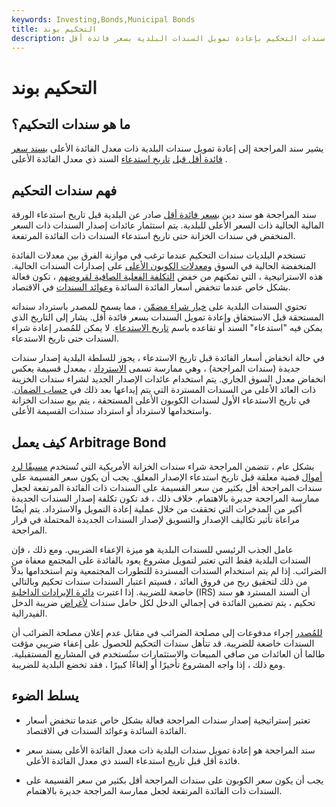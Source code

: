 ```yaml
---
keywords: Investing,Bonds,Municipal Bonds
title: التحكيم بوند
description: تقوم سندات التحكيم بإعادة تمويل السندات البلدية بسعر فائدة أقل.
---
```


# التحكيم بوند
## ما هو سندات التحكيم؟

يشير سند المراجحة إلى إعادة تمويل سندات البلدية ذات معدل الفائدة الأعلى [بسند سعر فائدة أقل قبل](/bond) [تاريخ استدعاء](/calldate) السند ذي معدل الفائدة الأعلى .

## فهم سندات التحكيم

سند المراجحة هو سند دين [بسعر فائدة أقل](/interestrate) صادر عن البلدية قبل تاريخ استدعاء الورقة المالية الحالية ذات السعر الأعلى للبلدية. يتم استثمار عائدات إصدار السندات ذات السعر المنخفض في سندات الخزانة حتى تاريخ استدعاء السندات ذات الفائدة المرتفعة.

تستخدم البلديات سندات التحكيم عندما ترغب في موازنة الفرق بين معدلات الفائدة المنخفضة الحالية في السوق [ومعدلات الكوبون الأعلى](/coupon-rate) على إصدارات السندات الحالية. هذه الاستراتيجية ، التي تمكنهم من خفض [التكلفة الفعلية الصافية لقروضهم](/costofdebt) ، تكون فعالة بشكل خاص عندما تنخفض أسعار الفائدة السائدة [وعوائد السندات](/bond-yield) في الاقتصاد.

تحتوي السندات البلدية على [خيار شراء مضمّن](/embeddedoption) ، مما يسمح للمصدر باسترداد سنداته المستحقة قبل الاستحقاق وإعادة تمويل السندات بسعر فائدة أقل. يشار إلى التاريخ الذي يمكن فيه "استدعاء" السند أو تقاعده باسم [تاريخ الاستدعاء](/calldate). لا يمكن للمُصدر إعادة شراء السندات حتى تاريخ الاستدعاء.

في حالة انخفاض أسعار الفائدة قبل تاريخ الاستدعاء ، يجوز للسلطة البلدية إصدار سندات جديدة (سندات المراجحة) ، وهي ممارسة تسمى [الاسترداد](/refunding) ، بمعدل قسيمة يعكس انخفاض معدل السوق الجاري. يتم استخدام عائدات الإصدار الجديد لشراء سندات الخزينة ذات العائد الأعلى من السندات المستردة التي يتم إيداعها بعد ذلك في [حساب الضمان](/escrow). في تاريخ الاستدعاء الأول لسندات الكوبون الأعلى المستحقة ، يتم بيع سندات الخزانة واستخدامها لاسترداد أو استرداد سندات القسيمة الأعلى.

## كيف يعمل Arbitrage Bond

بشكل عام ، تتضمن المراجحة شراء سندات الخزانة الأمريكية التي تُستخدم [مسبقًا لرد أموال](/prerefunding_bond) قضية معلقة قبل تاريخ استدعاء الإصدار المعلق. يجب أن يكون سعر القسيمة على سندات المراجحة أقل بكثير من سعر القسيمة على السندات ذات الفائدة المرتفعة لجعل ممارسة المراجحة جديرة بالاهتمام. خلاف ذلك ، قد تكون تكلفة إصدار السندات الجديدة أكبر من المدخرات التي تحققت من خلال عملية إعادة التمويل والاسترداد. يتم أيضًا مراعاة تأثير تكاليف الإصدار والتسويق لإصدار السندات الجديدة المحتملة في قرار المراجحة.

عامل الجذب الرئيسي للسندات البلدية هو ميزة الإعفاء الضريبي. ومع ذلك ، فإن السندات البلدية فقط التي تعتبر لتمويل مشروع يعود بالفائدة على المجتمع معفاة من الضرائب. إذا لم يتم استخدام السندات المستردة للتطورات المجتمعية وتم استخدامها بدلاً من ذلك لتحقيق ربح من فروق العائد ، فسيتم اعتبار السندات سندات تحكيم وبالتالي خاضعة للضريبة. إذا اعتبرت [دائرة الإيرادات الداخلية](/irs) (IRS) أن السند المسترد هو سند تحكيم ، يتم تضمين الفائدة في إجمالي الدخل لكل حامل سندات [لأغراض](/grossincome) ضريبة الدخل الفيدرالية.

[للمُصدر](/issuer) إجراء مدفوعات إلى مصلحة الضرائب في مقابل عدم إعلان مصلحة الضرائب أن السندات خاضعة للضريبة. قد تتأهل سندات التحكيم للحصول على إعفاء ضريبي مؤقت طالما أن العائدات من صافي المبيعات والاستثمارات ستُستخدم في المشاريع المستقبلية. ومع ذلك ، إذا واجه المشروع تأخيرًا أو إلغاءًا كبيرًا ، فقد تخضع البلدية للضريبة.

## يسلط الضوء

- تعتبر إستراتيجية إصدار سندات المراجحة فعالة بشكل خاص عندما تنخفض أسعار الفائدة السائدة وعوائد السندات في الاقتصاد.

- سند المراجحة هو إعادة تمويل سندات البلدية ذات معدل الفائدة الأعلى بسند سعر فائدة أقل قبل تاريخ استدعاء السند ذي معدل الفائدة الأعلى.

- يجب أن يكون سعر الكوبون على سندات المراجحة أقل بكثير من سعر القسيمة على السندات ذات الفائدة المرتفعة لجعل ممارسة المراجحة جديرة بالاهتمام.

